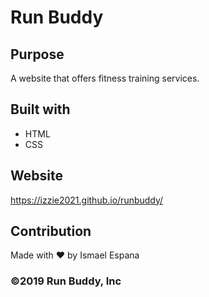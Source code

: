 # Run Buddy

## Purpose
A website that offers fitness training services.

## Built with
* HTML
* CSS

## Website
https://izzie2021.github.io/runbuddy/

## Contribution
Made with ❤️ by Ismael Espana

### ©️2019 Run Buddy, Inc

